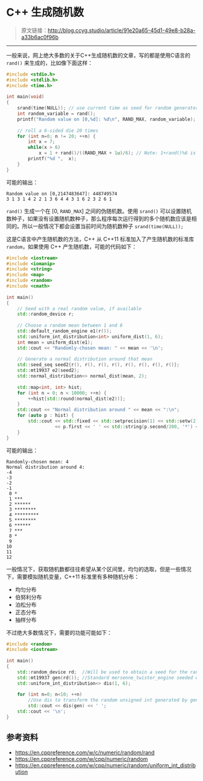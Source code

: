 # C++ 生成随机数

[annotation]: <id> (91e20a65-45d1-49e8-b28a-a33b6ac0f96b)
[annotation]: <status> (public)
[annotation]: <create_time> (2019-04-26 15:49:11)
[annotation]: <category> (计算机技术)
[annotation]: <tags> (C/C++)
[annotation]: <comments> (true)

> 原文链接：<http://blog.ccyg.studio/article/91e20a65-45d1-49e8-b28a-a33b6ac0f96b>

---

一般来说，网上绝大多数的关于C++生成随机数的文章，写的都是使用C语言的 `rand()` 来生成的，比如像下面这样：

```c
#include <stdio.h>
#include <stdlib.h>
#include <time.h>
 
int main(void)
{
    srand(time(NULL)); // use current time as seed for random generator
    int random_variable = rand();
    printf("Random value on [0,%d]: %d\n", RAND_MAX, random_variable);
 
    // roll a 6-sided die 20 times
    for (int n=0; n != 20; ++n) {
        int x = 7;
        while(x > 6) 
            x = 1 + rand()/((RAND_MAX + 1u)/6); // Note: 1+rand()%6 is biased
        printf("%d ",  x); 
    }
}
```

可能的输出：

```
Random value on [0,2147483647]: 448749574
3 1 3 1 4 2 2 1 3 6 4 4 3 1 6 2 3 2 6 1
```

`rand()` 生成一个在 [0, `RAND_MAX`] 之间的伪随机数。使用 `srand()` 可以设置随机数种子，如果没有设置随机数种子，那么程序每次运行得到的多个随机数应该是相同的。所以一般情况下都会设置当前时间为随机数种子 `srand(time(NULL));` 

这是C语言中产生随机数的方法，C++ 从 C++11 标准加入了产生随机数的标准库 `random`，如果使用 C++ 产生随机数，可能的代码如下：

```c++
#include <iostream>
#include <iomanip>
#include <string>
#include <map>
#include <random>
#include <cmath>
 
int main()
{
    // Seed with a real random value, if available
    std::random_device r;
 
    // Choose a random mean between 1 and 6
    std::default_random_engine e1(r());
    std::uniform_int_distribution<int> uniform_dist(1, 6);
    int mean = uniform_dist(e1);
    std::cout << "Randomly-chosen mean: " << mean << '\n';
 
    // Generate a normal distribution around that mean
    std::seed_seq seed2{r(), r(), r(), r(), r(), r(), r(), r()}; 
    std::mt19937 e2(seed2);
    std::normal_distribution<> normal_dist(mean, 2);
 
    std::map<int, int> hist;
    for (int n = 0; n < 10000; ++n) {
        ++hist[std::round(normal_dist(e2))];
    }
    std::cout << "Normal distribution around " << mean << ":\n";
    for (auto p : hist) {
        std::cout << std::fixed << std::setprecision(1) << std::setw(2)
                  << p.first << ' ' << std::string(p.second/200, '*') << '\n';
    }
}
```

可能的输出：

```
Randomly-chosen mean: 4
Normal distribution around 4:
-4 
-3 
-2 
-1 
 0 *
 1 ***
 2 ******
 3 ********
 4 *********
 5 ********
 6 ******
 7 ***
 8 *
 9 
10 
11 
12
```

一般情况下，获取随机数都往往希望从某个区间里，均匀的选取，但是一些情况下，需要模拟随机变量，C++11 标准里有多种随机分布：

- 均匀分布
- 伯努利分布
- 泊松分布
- 正态分布
- 抽样分布

不过绝大多数情况下，需要的功能可能如下：

```c++
#include <random>
#include <iostream>
 
int main()
{
    std::random_device rd;  //Will be used to obtain a seed for the random number engine
    std::mt19937 gen(rd()); //Standard mersenne_twister_engine seeded with rd()
    std::uniform_int_distribution<> dis(1, 6);
 
    for (int n=0; n<10; ++n)
        //Use dis to transform the random unsigned int generated by gen into an int in [1, 6]
        std::cout << dis(gen) << ' ';
    std::cout << '\n';
}
```

## 参考资料

- <https://en.cppreference.com/w/c/numeric/random/rand>
- <https://en.cppreference.com/w/cpp/numeric/random>
- <https://en.cppreference.com/w/cpp/numeric/random/uniform_int_distribution>